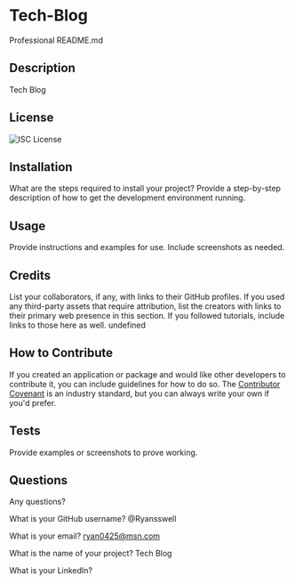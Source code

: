 # Tech-Blog

Professional README.md

## Description

Tech Blog

## License

![ISC License](https://img.shields.io/static/v1.svg?label=License&message=MIT&color=yellow)

## Installation

What are the steps required to install your project? Provide a step-by-step description of how to get the development environment running.

## Usage

Provide instructions and examples for use. Include screenshots as needed.

## Credits

List your collaborators, if any, with links to their GitHub profiles.
If you used any third-party assets that require attribution, list the creators with links to their primary web presence in this section.
If you followed tutorials, include links to those here as well. undefined

## How to Contribute

If you created an application or package and would like other developers to contribute it, you can include guidelines for how to do so. The [Contributor Covenant](https://www.contributor-covenant.org/) is an industry standard, but you can always write your own if you'd prefer.

## Tests

Provide examples or screenshots to prove working.

## Questions

Any questions?

What is your GitHub username? @Ryansswell

What is your email? ryan0425@msn.com

What is the name of your project? Tech Blog

What is your LinkedIn?
